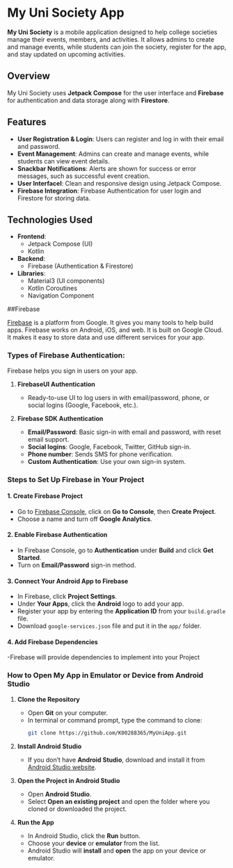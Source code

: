 
# My Uni Society App

**My Uni Society** is a mobile application designed to help college societies manage their events, members, and activities. It allows admins to create and manage events, while students can join the society, register for the app, and stay updated on upcoming activities.

## Overview
My Uni Society uses **Jetpack Compose** for the user interface and **Firebase** for authentication and data storage along with **Firestore**.

## Features
- **User Registration & Login**: Users can register and log in with their email and password.
- **Event Management**: Admins can create and manage events, while students can view event details.
- **Snackbar Notifications**: Alerts are shown for success or error messages, such as successful event creation.
- **User InterfaceI**: Clean and responsive design using Jetpack Compose.
- **Firebase Integration**: Firebase Authentication for user login and Firestore for storing data.

## Technologies Used
- **Frontend**: 
  - Jetpack Compose (UI)
  - Kotlin
- **Backend**: 
  - Firebase (Authentication & Firestore)
- **Libraries**:
  - Material3 (UI components)
  - Kotlin Coroutines
  - Navigation Component 

##Firebase

[Firebase](https://firebase.google.com/) is a platform from Google. It gives you many tools to help build apps. Firebase works on Android, iOS, and web. It is built on Google Cloud. It makes it easy to store data and use different services for your app.

### Types of Firebase Authentication:
Firebase helps you sign in users on your app.

1. **FirebaseUI Authentication**
   - Ready-to-use UI to log users in with email/password, phone, or social logins (Google, Facebook, etc.).

2. **Firebase SDK Authentication**
   - **Email/Password**: Basic sign-in with email and password, with reset email support.
   - **Social logins**: Google, Facebook, Twitter, GitHub sign-in.
   - **Phone number**: Sends SMS for phone verification.
   - **Custom Authentication**: Use your own sign-in system.

### Steps to Set Up Firebase in Your Project

#### 1. Create Firebase Project
- Go to [Firebase Console](https://firebase.google.com/), click on **Go to Console**, then **Create Project**.
- Choose a name and turn off **Google Analytics**.

#### 2. Enable Firebase Authentication
- In Firebase Console, go to **Authentication** under **Build** and click **Get Started**.
- Turn on **Email/Password** sign-in method.

#### 3. Connect Your Android App to Firebase
- In Firebase, click **Project Settings**.
- Under **Your Apps**, click the **Android** logo to add your app.
- Register your app by entering the **Application ID** from your `build.gradle` file.
- Download `google-services.json` file and put it in the `app/` folder.

#### 4. Add Firebase Dependencies
-Firebase will provide dependencies to implement into your Project

### How to Open My App in Emulator or Device from Android Studio

1. **Clone the Repository**
   - Open **Git** on your computer.
   - In terminal or command prompt, type the command to clone:
     ```bash
     git clone https://github.com/K00288365/MyUniApp.git
     ```

3. **Install Android Studio**
   - If you don’t have **Android Studio**, download and install it from [Android Studio website](https://developer.android.com/studio).

4. **Open the Project in Android Studio**
   - Open **Android Studio**.
   - Select **Open an existing project** and open the folder where you cloned or downloaded the project.

6. **Run the App**
   - In Android Studio, click the **Run** button.
   - Choose your **device** or **emulator** from the list.
   - Android Studio will **install** and **open** the app on your device or emulator.
